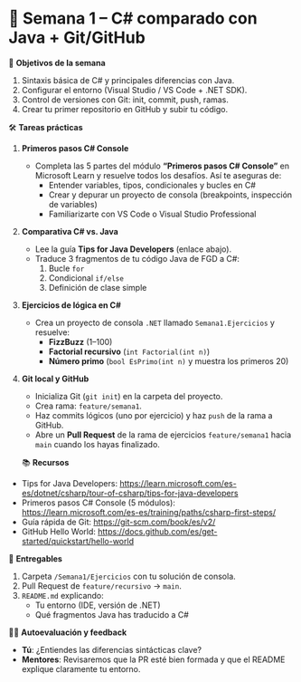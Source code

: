# 📢 **Semana 1 – C# comparado con Java + Git/GitHub**

🎯 **Objetivos de la semana**
1. Sintaxis básica de C# y principales diferencias con Java.
2. Configurar el entorno (Visual Studio / VS Code + .NET SDK).
3. Control de versiones con Git: init, commit, push, ramas.
4. Crear tu primer repositorio en GitHub y subir tu código.

🛠️ **Tareas prácticas**

1. **Primeros pasos C# Console**
   - Completa las 5 partes del módulo **“Primeros pasos C# Console”** en Microsoft Learn y resuelve todos los desafíos. Así te aseguras de:
     - Entender variables, tipos, condicionales y bucles en C#
     - Crear y depurar un proyecto de consola (breakpoints, inspección de variables)
     - Familiarizarte con VS Code o Visual Studio Professional

2. **Comparativa C# vs. Java**
   - Lee la guía **Tips for Java Developers** (enlace abajo).
   - Traduce 3 fragmentos de tu código Java de FGD a C#:
     1. Bucle `for`
     2. Condicional `if/else`
     3. Definición de clase simple

3. **Ejercicios de lógica en C#**
   - Crea un proyecto de consola `.NET` llamado `Semana1.Ejercicios` y resuelve:
     - **FizzBuzz** (1–100)
     - **Factorial recursivo** (`int Factorial(int n)`)
     - **Número primo** (`bool EsPrimo(int n)` y muestra los primeros 20)

4. **Git local y GitHub**
   - Inicializa Git (`git init`) en la carpeta del proyecto.
   - Crea rama:  `feature/semana1`.
   - Haz commits lógicos (uno por ejercicio) y haz `push` de  la  rama a GitHub.
   - Abre un **Pull Request** de  la rama de ejercicios `feature/semana1`  hacia `main` cuando los hayas finalizado.

   📚 **Recursos**
- Tips for Java Developers:
  https://learn.microsoft.com/es-es/dotnet/csharp/tour-of-csharp/tips-for-java-developers
- Primeros pasos C# Console (5 módulos):
  https://learn.microsoft.com/es-es/training/paths/csharp-first-steps/
- Guía rápida de Git:
  https://git-scm.com/book/es/v2/
- GitHub Hello World:
  https://docs.github.com/es/get-started/quickstart/hello-world

📌 **Entregables**
1. Carpeta `/Semana1/Ejercicios` con tu solución de consola.
2. Pull Request de `feature/recursivo` → `main`.
3. `README.md` explicando:
   - Tu entorno (IDE, versión de .NET)
   - Qué fragmentos Java has traducido a C#

👨‍🏫 **Autoevaluación y feedback**
- **Tú**: ¿Entiendes las diferencias sintácticas clave?
- **Mentores**: Revisaremos que la PR esté bien formada y que el README explique claramente tu entorno.
